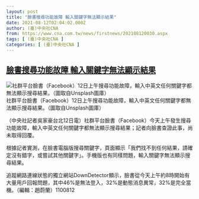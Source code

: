 ```yaml
---
layout: post
title: "臉書搜尋功能故障 輸入關鍵字無法顯示結果"
date: 2021-08-12T02:04:02.000Z
author: (臺)中央社CNA
from: https://www.cna.com.tw/news/firstnews/202108120030.aspx
tags: [ (臺)中央社CNA ]
categories: [ (臺)中央社CNA ]
---
```

<!--1628733842000-->
[臉書搜尋功能故障 輸入關鍵字無法顯示結果](https://www.cna.com.tw/news/firstnews/202108120030.aspx)
------

<div>
<div class="fullPic"><div class="floatImg center"><div class="BGimgWrap" style="--aspect-ratio:2000/1196;"><picture><source media="(max-width: 414px)" srcset="https://imgcdn.cna.com.tw/www/WebPhotos/800/20210812/2000x1196_0876931638815.jpg"><source media="(min-width: 413px)" srcset="https://imgcdn.cna.com.tw/www/WebPhotos/1024/20210812/2000x1196_0876931638815.jpg"><img src="https://images.weserv.nl/?url=imgcdn.cna.com.tw/www/WebPhotos/800/20210812/2000x1196_0876931638815.jpg" alt="社群平台臉書（Facebook）12日上午搜尋功能故障，輸入中英文任何關鍵字都無法顯示搜尋結果。（圖取自Unsplash圖庫）" srcset="https://imgcdn.cna.com.tw/www/WebPhotos/800/20210812/2000x1196_0876931638815.jpg 414w, https://imgcdn.cna.com.tw/www/WebPhotos/1024/20210812/2000x1196_0876931638815.jpg 1024w"></picture></div><div class="picinfo">社群平台臉書（Facebook）12日上午搜尋功能故障，輸入中英文任何關鍵字都無法顯示搜尋結果。（圖取自Unsplash圖庫）</div></div></div><div></div><div class="paragraph"><p>（中央社記者吳家豪台北12日電）社群平台臉書（Facebook）今天上午發生搜尋功能故障，輸入中英文任何關鍵字都無法顯示搜尋結果；記者向臉書查證此事，尚未取得回覆。</p><p>根據記者實測，在臉書電腦版搜尋關鍵字，頁面顯示「我們找不到任何結果，請確定沒有錯字，或嘗試其他關鍵字」。手機版也有同樣問題，輸入關鍵字無法顯示搜尋結果。</p><p>追蹤網路連線狀態的獨立網站DownDetector顯示，臉書從今天上午約8時開始有大量用戶回報問題，其中46%是無法登入，32%是動態消息異常，32%是完全當機。（編輯：趙蔚蘭）1100812</p></div>
</div>
